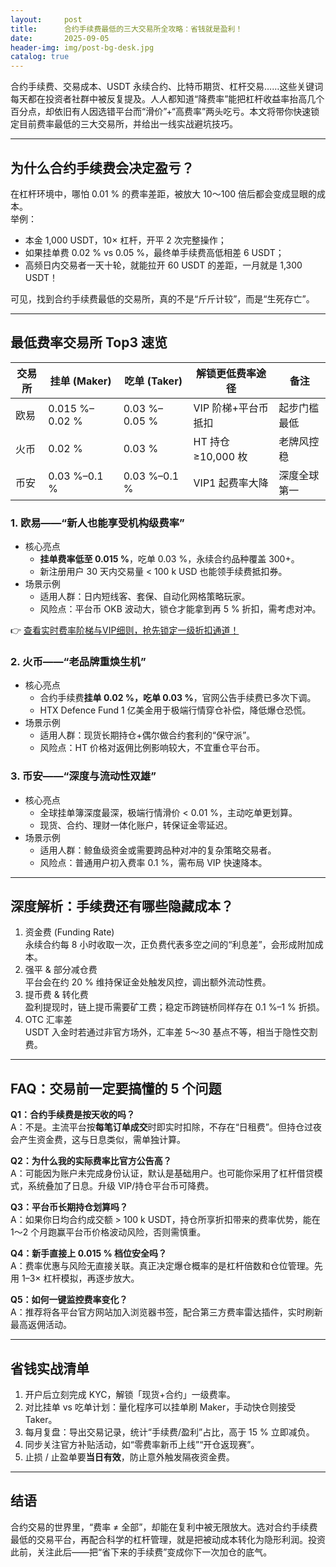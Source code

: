 ```yaml
---
layout:     post
title:      合约手续费最低的三大交易所全攻略：省钱就是盈利！
date:       2025-09-05
header-img: img/post-bg-desk.jpg
catalog: true
---
```


合约手续费、交易成本、USDT 永续合约、比特币期货、杠杆交易……这些关键词每天都在投资者社群中被反复提及。人人都知道“降费率”能把杠杆收益率抬高几个百分点，却依旧有人因选错平台而“滑价”+“高费率”两头吃亏。本文将带你快速锁定目前费率最低的三大交易所，并给出一线实战避坑技巧。

---

## 为什么合约手续费会决定盈亏？

在杠杆环境中，哪怕 0.01 % 的费率差距，被放大 10～100 倍后都会变成显眼的成本。  
举例：  
- 本金 1,000 USDT，10× 杠杆，开平 2 次完整操作；  
- 如果挂单费 0.02 % vs 0.05 %，最终单手续费高低相差 6 USDT；  
- 高频日内交易者一天十轮，就能拉开 60 USDT 的差距，一月就是 1,300 USDT！  

可见，找到合约手续费最低的交易所，真的不是“斤斤计较”，而是“生死存亡”。

---

## 最低费率交易所 Top3 速览

| 交易所 | 挂单 (Maker) | 吃单 (Taker) | 解锁更低费率途径 | 备注 |
|---|---|---|---|---|
| 欧易 | 0.015 %–0.02 % | 0.03 %–0.05 % | VIP 阶梯+平台币抵扣 | 起步门槛最低 |
| 火币 | 0.02 % | 0.03 % | HT 持仓 ≥10,000 枚 | 老牌风控稳 |
| 币安 | 0.03 %–0.1 % | 0.03 %–0.1 % | VIP1 起费率大降 | 深度全球第一 |

### 1. 欧易——“新人也能享受机构级费率”

- 核心亮点  
  - **挂单费率低至 0.015 %**，吃单 0.03 %，永续合约品种覆盖 300+。  
  - 新注册用户 30 天内交易量 < 100 k USD 也能领手续费抵扣券。  
- 场景示例  
  - 适用人群：日内短线客、套保、自动化网格策略玩家。  
  - 风险点：平台币 OKB 波动大，锁仓才能拿到再 5 % 折扣，需考虑对冲。  

👉 [查看实时费率阶梯与VIP细则，抢先锁定一级折扣通道！](https://okxdog.com/)

### 2. 火币——“老品牌重焕生机”

- 核心亮点  
  - 合约手续费**挂单 0.02 %，吃单 0.03 %**，官网公告手续费已多次下调。  
  - HTX Defence Fund 1 亿美金用于极端行情穿仓补偿，降低爆仓恐慌。  
- 场景示例  
  - 适用人群：现货长期持仓+偶尔做合约套利的“保守派”。  
  - 风险点：HT 价格对返佣比例影响较大，不宜重仓平台币。  

### 3. 币安——“深度与流动性双雄”

- 核心亮点  
  - 全球挂单簿深度最深，极端行情滑价 < 0.01 %，主动吃单更划算。  
  - 现货、合约、理财一体化账户，转保证金零延迟。  
- 场景示例  
  - 适用人群：鲸鱼级资金或需要跨品种对冲的复杂策略交易者。  
  - 风险点：普通用户初入费率 0.1 %，需布局 VIP 快速降本。  

---

## 深度解析：手续费还有哪些隐藏成本？

1. 资金费 (Funding Rate)  
   永续合约每 8 小时收取一次，正负费代表多空之间的“利息差”，会形成附加成本。  
2. 强平 & 部分减仓费  
   平台会在约 20 % 维持保证金处触发风控，调出额外流动性费。  
3. 提币费 & 转化费  
   盈利提现时，链上提币需要矿工费；稳定币跨链桥同样存在 0.1 %–1 % 折损。  
4. OTC 汇率差  
   USDT 入金时若通过非官方场外，汇率差 5～30 基点不等，相当于隐性交割费。

---

## FAQ：交易前一定要搞懂的 5 个问题

**Q1：合约手续费是按天收的吗？**  
A：不是。主流平台按**每笔订单成交**时即实时扣除，不存在“日租费”。但持仓过夜会产生资金费，这与日息类似，需单独计算。

**Q2：为什么我的实际费率比官方公告高？**  
A：可能因为账户未完成身份认证，默认是基础用户。也可能你采用了杠杆借贷模式，系统叠加了日息。升级 VIP/持仓平台币可降费。

**Q3：平台币长期持仓划算吗？**  
A：如果你日均合约成交额 > 100 k USDT，持仓所享折扣带来的费率优势，能在 1～2 个月跑赢平台币价格波动风险，否则需慎重。

**Q4：新手直接上 0.015 % 档位安全吗？**  
A：费率优惠与风险无直接关联。真正决定爆仓概率的是杠杆倍数和仓位管理。先用 1–3× 杠杆模拟，再逐步放大。

**Q5：如何一键监控费率变化？**  
A：推荐将各平台官方网站加入浏览器书签，配合第三方费率雷达插件，实时刷新最高返佣活动。

---

## 省钱实战清单

1. 开户后立刻完成 KYC，解锁「现货+合约」一级费率。  
2. 对比挂单 vs 吃单计划：量化程序可以挂单刷 Maker，手动快仓则接受 Taker。  
3. 每月复盘：导出交易记录，统计“手续费/盈利”占比，高于 15 % 立即减负。  
4. 同步关注官方补贴活动，如“零费率新币上线”“开仓返现赛”。  
5. 止损 / 止盈单要**当日有效**，防止意外触发隔夜资金费。  

---

## 结语

合约交易的世界里，“费率 ≠ 全部”，却能在复利中被无限放大。选对合约手续费最低的交易平台，再配合科学的杠杆管理，就是把被动成本转化为隐形利润。投资此前，关注此后——把“省下来的手续费”变成你下一次加仓的底气。
